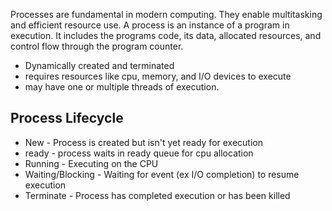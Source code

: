 Processes are fundamental in modern computing. They enable multitasking and efficient resource use. 
A process is an instance of a program in execution. It includes the programs code, its data, allocated resources, and control flow through the program counter.
* Dynamically created and terminated
* requires resources like cpu, memory, and I/O devices to execute
* may have one or multiple threads of execution.
## Process Lifecycle
* New - Process is created but isn't yet ready for execution
* ready - process waits in ready queue for cpu allocation
* Running - Executing on the CPU
* Waiting/Blocking - Waiting for event (ex I/O completion) to resume execution
* Terminate - Process has completed execution or has been killed
